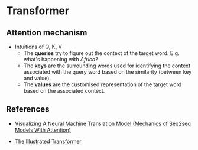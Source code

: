 # Transformer

## Attention mechanism

- Intuitions of Q, K, V
	- The **queries** try to figure out the context of the target word. E.g. what's happening with *Africa*?
	- The **keys** are the surrounding words used for identifying the context associated with the query word based on the similarity (between key and value).
	- The **values** are the customised representation of the target word based on the associated context.

## References

- [Visualizing A Neural Machine Translation Model (Mechanics of Seq2seq Models With Attention)](https://jalammar.github.io/visualizing-neural-machine-translation-mechanics-of-seq2seq-models-with-attention/)

- [The Illustrated Transformer](https://jalammar.github.io/illustrated-transformer/)